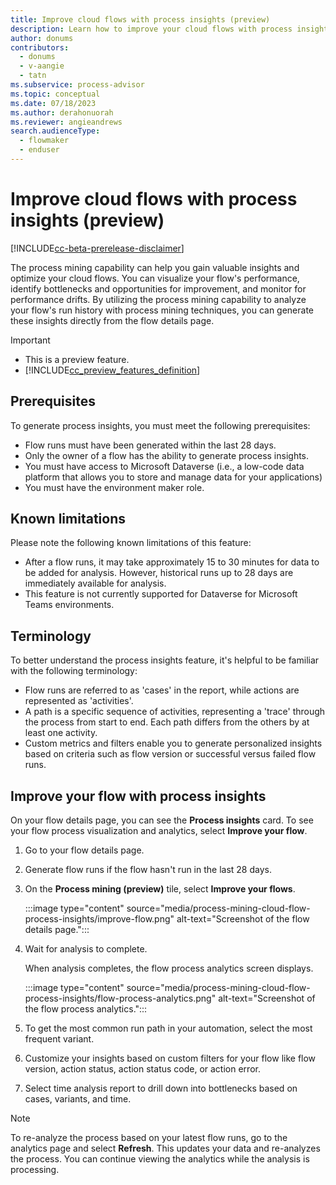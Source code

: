 ```yaml
---
title: Improve cloud flows with process insights (preview)
description: Learn how to improve your cloud flows with process insights in the process mining capability in Power Automate.
author: donums
contributors:
  - donums
  - v-aangie 
  - tatn
ms.subservice: process-advisor
ms.topic: conceptual
ms.date: 07/18/2023
ms.author: derahonuorah
ms.reviewer: angieandrews
search.audienceType: 
  - flowmaker
  - enduser
---
```


# Improve cloud flows with process insights (preview)

[!INCLUDE[cc-beta-prerelease-disclaimer](./includes/cc-beta-prerelease-disclaimer.md)]

The process mining capability can help you gain valuable insights and optimize your cloud flows. You can visualize your flow's performance, identify bottlenecks and opportunities for improvement, and monitor for performance drifts. By utilizing the process mining capability to analyze your flow's run history with process mining techniques, you can generate these insights directly from the flow details page.

> [!IMPORTANT]
>
> - This is a preview feature.
> - [!INCLUDE[cc_preview_features_definition](includes/cc-preview-features-definition.md)]

## Prerequisites

To generate process insights, you must meet the following prerequisites:

- Flow runs must have been generated within the last 28 days.
- Only the owner of a flow has the ability to generate process insights.
- You must have access to Microsoft Dataverse (i.e., a low-code data platform that allows you to store and manage data for your applications)
- You must have the environment maker role.

## Known limitations

Please note the following known limitations of this feature:

- After a flow runs, it may take approximately 15 to 30 minutes for data to be added for analysis. However, historical runs up to 28 days are immediately available for analysis.
- This feature is not currently supported for Dataverse for Microsoft Teams environments.

## Terminology

To better understand the process insights feature, it's helpful to be familiar with the following terminology:

- Flow runs are referred to as 'cases' in the report, while actions are represented as 'activities'.
- A path is a specific sequence of activities, representing a 'trace' through the process from start to end. Each path differs from the others by at least one activity.
- Custom metrics and filters enable you to generate personalized insights based on criteria such as flow version or successful versus failed flow runs.

## Improve your flow with process insights

On your flow details page, you can see the **Process insights** card. To see your flow process visualization and analytics, select **Improve your flow**.
  
1. Go to your flow details page.

1. Generate flow runs if the flow hasn't run in the last 28 days.

1. On the **Process mining (preview)** tile, select **Improve your flows**.

    :::image type="content" source="media/process-mining-cloud-flow-process-insights/improve-flow.png" alt-text="Screenshot of the flow details page.":::

1. Wait for analysis to complete.

    When analysis completes, the flow process analytics screen displays.

    :::image type="content" source="media/process-mining-cloud-flow-process-insights/flow-process-analytics.png" alt-text="Screenshot of the flow process analytics.":::

1. To get the most common run path in your automation, select the most frequent variant.

1. Customize your insights based on custom filters for your flow like flow version, action status, action status code, or action error.

1. Select time analysis report to drill down into bottlenecks based on cases, variants, and time.

> [!NOTE]
> To re-analyze the process based on your latest flow runs, go to the analytics page and select **Refresh**. This updates your data and re-analyzes the process. You can continue viewing the analytics while the analysis is processing.
